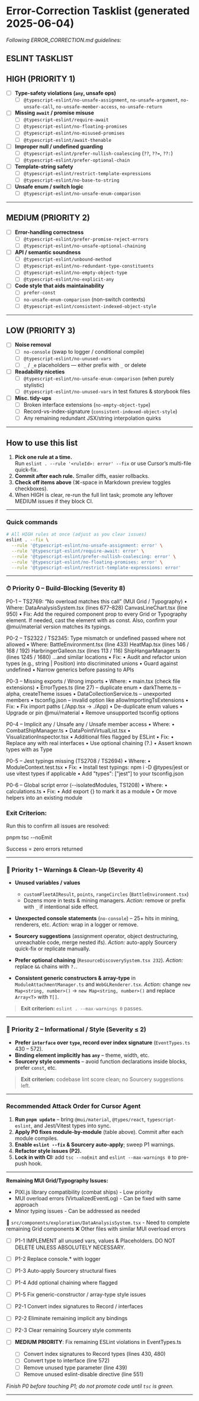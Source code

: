 # Error-Correction Tasklist (generated 2025-06-04)

_Following ERROR_CORRECTION.md guidelines:_

## ESLINT TASKLIST

## HIGH (PRIORITY 1)

- [ ] **Type-safety violations (`any`, unsafe ops)**
  - [ ] `@typescript-eslint/no-unsafe-assignment`, `no-unsafe-argument`, `no-unsafe-call`, `no-unsafe-member-access`, `no-unsafe-return`
- [ ] **Missing `await` / promise misuse**
  - [ ] `@typescript-eslint/require-await`
  - [ ] `@typescript-eslint/no-floating-promises`
  - [ ] `@typescript-eslint/no-misused-promises`
  - [ ] `@typescript-eslint/await-thenable`
- [ ] **Improper null / undefined guarding**
  - [ ] `@typescript-eslint/prefer-nullish-coalescing` (`??`, `??=`, `??:`)
  - [ ] `@typescript-eslint/prefer-optional-chain`
- [ ] **Template-string safety**
  - [ ] `@typescript-eslint/restrict-template-expressions`
  - [ ] `@typescript-eslint/no-base-to-string`
- [ ] **Unsafe enum / switch logic**
  - [ ] `@typescript-eslint/no-unsafe-enum-comparison`

---

## MEDIUM (PRIORITY 2)

- [ ] **Error-handling correctness**
  - [ ] `@typescript-eslint/prefer-promise-reject-errors`
  - [ ] `@typescript-eslint/no-unsafe-optional-chaining`
- [ ] **API / semantic soundness**
  - [ ] `@typescript-eslint/unbound-method`
  - [ ] `@typescript-eslint/no-redundant-type-constituents`
  - [ ] `@typescript-eslint/no-empty-object-type`
  - [ ] `@typescript-eslint/no-explicit-any`
- [ ] **Code style that aids maintainability**
  - [ ] `prefer-const`
  - [ ] `no-unsafe-enum-comparison` (non-switch contexts)
  - [ ] `@typescript-eslint/consistent-indexed-object-style`

---

## LOW (PRIORITY 3)

- [ ] **Noise removal**
  - [ ] `no-console` (swap to logger / conditional compile)
  - [ ] `@typescript-eslint/no-unused-vars`
  - [ ] `_` / `_e` placeholders — either prefix with `_` or delete
- [ ] **Readability niceties**
  - [ ] `@typescript-eslint/no-unsafe-enum-comparison` (when purely stylistic)
  - [ ] `@typescript-eslint/no-unused-vars` in test fixtures & storybook files
- [ ] **Misc. tidy-ups**
  - [ ] Broken interface extensions (`no-empty-object-type`)
  - [ ] Record-vs-index-signature (`consistent-indexed-object-style`)
  - [ ] Any remaining redundant JSX/string interpolation quirks

---

## How to use this list

1. **Pick one rule at a time.**  
   Run `eslint . --rule '<ruleId>: error' --fix` or use Cursor’s multi-file quick-fix.
2. **Commit after each rule.** Smaller diffs, easier rollbacks.
3. **Check off items above** (⌘-space in Markdown preview toggles checkboxes).
4. When HIGH is clear, re-run the full lint task; promote any leftover MEDIUM issues if they block CI.

---

### Quick commands

```bash
# All HIGH rules at once (adjust as you clear issues)
eslint . --fix \
  --rule '@typescript-eslint/no-unsafe-assignment: error' \
  --rule '@typescript-eslint/require-await: error' \
  --rule '@typescript-eslint/prefer-nullish-coalescing: error' \
  --rule '@typescript-eslint/no-floating-promises: error' \
  --rule '@typescript-eslint/restrict-template-expressions: error'
```

---

### ⏱ Priority 0 – Build-Blocking (Severity 8)

P0-1 – TS2769: “No overload matches this call” (MUI Grid / Typography)
• Where:
DataAnalysisSystem.tsx (lines 677–828)
CanvasLineChart.tsx (line 950)
• Fix:
Add the required component prop to every Grid or Typography element.
If needed, cast the element with as const.
Also, confirm your @mui/material version matches its typings.

P0-2 – TS2322 / TS2345: Type mismatch or undefined passed where not allowed
• Where:
BattleEnvironment.tsx (line 433)
HeatMap.tsx (lines 146 / 168 / 192)
HarbringerGalleon.tsx (lines 113 / 116)
ShipHangarManager.ts (lines 1245 / 1680)
…and similar locations
• Fix:
• Audit and refactor union types (e.g., string | Position) into discriminated unions
• Guard against undefined
• Narrow generics before passing to APIs

P0-3 – Missing exports / Wrong imports
• Where:
• main.tsx (check file extensions)
• ErrorTypes.ts (line 27) – duplicate enum
• darkTheme.ts – alpha, createTheme issues
• DataCollectionService.ts – unexported members
• tsconfig.json – invalid option like allowImportingTsExtensions
• Fix:
• Fix import paths (./App.tsx → ./App)
• De-duplicate enum values
• Upgrade or pin @mui/material
• Remove unsupported tsconfig options

P0-4 – Implicit any / Unsafe any / Unsafe member access
• Where:
• CombatShipManager.ts
• DataPointVirtualList.tsx
• VisualizationInspector.tsx
• Additional files flagged by ESLint
• Fix:
• Replace any with real interfaces
• Use optional chaining (?.)
• Assert known types with as Type

P0-5 – Jest typings missing (TS2708 / TS2694)
• Where:
• ModuleContext.test.tsx
• Fix:
• Install test typings: npm i -D @types/jest or use vitest types if applicable
• Add "types": ["jest"] to your tsconfig.json

P0-6 – Global script error (--isolatedModules, TS1208)
• Where:
• calculations.ts
• Fix:
• Add export {} to mark it as a module
• Or move helpers into an existing module

### Exit Criterion:

Run this to confirm all issues are resolved:

pnpm tsc --noEmit

Success = zero errors returned

---

### 🔧 Priority 1 – Warnings & Clean-Up (Severity 4)

- **Unused variables / values**

  - `customFleetAIResult`, `points`, `rangeCircles` (`BattleEnvironment.tsx`)
  - Dozens more in tests & mining managers.
    _Action:_ remove or prefix with `_` if intentional side effect.

- **Unexpected console statements** (`no-console`) – 25+ hits in mining, renderers, etc.
  _Action:_ wrap in a logger or remove.

- **Sourcery suggestions** (assignment operator, object destructuring, unreachable code, merge nested ifs).
  _Action:_ auto-apply Sourcery quick-fix or replicate manually.

- **Prefer optional chaining** (`ResourceDiscoverySystem.tsx 232`).
  _Action:_ replace `&&` chains with `?.`.

- **Consistent generic constructors & array-type** in `ModuleAttachmentManager.ts` and `WebGLRenderer.tsx`.
  _Action:_ change `new Map<string, number>()` → `new Map<string, number>()` and replace `Array<T>` with `T[]`.

> **Exit criterion:** `eslint . --max-warnings 0` passes.

---

### 📝 Priority 2 – Informational / Style (Severity ≤ 2)

- **Prefer `interface` over `type`, record over index signature** (`EventTypes.ts` 430 – 572).
- **Binding element implicitly has `any`** – theme, width, etc.
- **Sourcery style comments** – avoid function declarations inside blocks, prefer `const`, etc.

> **Exit criterion:** codebase lint score clean; no Sourcery suggestions left.

---

### **Recommended Attack Order for Cursor Agent**

1. **Run `pnpm update`** – bring `@mui/material`, `@types/react`, `typescript-eslint`, and Jest/Vitest types into sync.
2. **Apply P0 fixes module-by-module** (table above). Commit after each module compiles.
3. **Enable `eslint --fix` & Sourcery auto-apply**; sweep P1 warnings.
4. **Refactor style issues (P2).**
5. **Lock in with CI:** add `tsc --noEmit` and `eslint --max-warnings 0` to pre-push hook.

---

**Remaining MUI Grid/Typography Issues:**

- PIXI.js library compatibility (combat ships) - Low priority
- MUI overload errors (VirtualizedEventLog) - Can be fixed with same approach
- Minor typing issues - Can be addressed as needed

🔄 `src/components/exploration/DataAnalysisSystem.tsx` - Need to complete remaining Grid components
❌ Other files with similar MUI overload errors

- [ ] P1-1 IMPLEMENT all unused vars, values & Placeholders. DO NOT DELETE UNLESS ABSOLUTELY NECESSARY.
- [ ] P1-2 Replace console.\* with logger
- [ ] P1-3 Auto-apply Sourcery structural fixes
- [ ] P1-4 Add optional chaining where flagged
- [ ] P1-5 Fix generic-constructor / array-type style issues

- [ ] P2-1 Convert index signatures to Record / interfaces
- [ ] P2-2 Eliminate remaining implicit any bindings
- [ ] P2-3 Clear remaining Sourcery style comments

- [ ] **MEDIUM PRIORITY**: Fix remaining ESLint violations in EventTypes.ts
  - [ ] Convert index signatures to Record types (lines 430, 480)
  - [ ] Convert type to interface (line 572)
  - [ ] Remove unused type parameter (line 439)
  - [ ] Remove unused eslint-disable directive (line 551)

_Finish P0 before touching P1; do not promote code until `tsc` is green._

---
